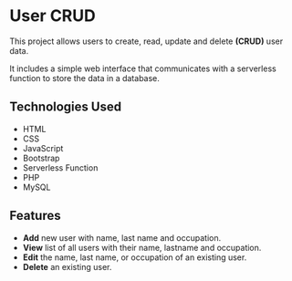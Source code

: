 # User CRUD

This project allows users to create, read, update and delete **(CRUD)** user data.

It includes a simple web interface that communicates with a serverless function to store the data in a database.

## Technologies Used

- HTML
- CSS
- JavaScript
- Bootstrap
- Serverless Function
- PHP
- MySQL

## Features

- **Add** new user with name, last name and occupation.
- **View** list of all users with their name, lastname and occupation.
- **Edit** the name, last name, or occupation of an existing user.
- **Delete** an existing user.

